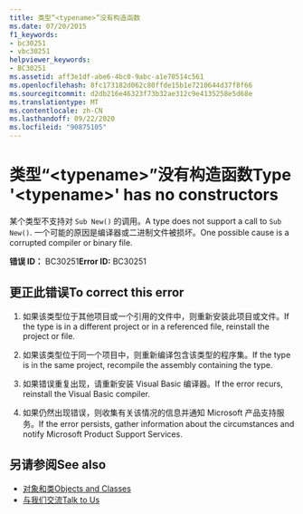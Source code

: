 ```yaml
---
title: 类型“<typename>”没有构造函数
ms.date: 07/20/2015
f1_keywords:
- bc30251
- vbc30251
helpviewer_keywords:
- BC30251
ms.assetid: aff3e1df-abe6-4bc0-9abc-a1e70514c561
ms.openlocfilehash: 8fc173182d062c80ffde15b1e7210644d37f8f66
ms.sourcegitcommit: d2db216e46323f73b32ae312c9e4135258e5d68e
ms.translationtype: MT
ms.contentlocale: zh-CN
ms.lasthandoff: 09/22/2020
ms.locfileid: "90875105"
---
```

# <a name="type-typename-has-no-constructors"></a><span data-ttu-id="d9e0d-102">类型“\<typename>”没有构造函数</span><span class="sxs-lookup"><span data-stu-id="d9e0d-102">Type '\<typename>' has no constructors</span></span>

<span data-ttu-id="d9e0d-103">某个类型不支持对 `Sub New()` 的调用。</span><span class="sxs-lookup"><span data-stu-id="d9e0d-103">A type does not support a call to `Sub New()`.</span></span> <span data-ttu-id="d9e0d-104">一个可能的原因是编译器或二进制文件被损坏。</span><span class="sxs-lookup"><span data-stu-id="d9e0d-104">One possible cause is a corrupted compiler or binary file.</span></span>  
  
 <span data-ttu-id="d9e0d-105">**错误 ID：** BC30251</span><span class="sxs-lookup"><span data-stu-id="d9e0d-105">**Error ID:** BC30251</span></span>  
  
## <a name="to-correct-this-error"></a><span data-ttu-id="d9e0d-106">更正此错误</span><span class="sxs-lookup"><span data-stu-id="d9e0d-106">To correct this error</span></span>  
  
1. <span data-ttu-id="d9e0d-107">如果该类型位于其他项目或一个引用的文件中，则重新安装此项目或文件。</span><span class="sxs-lookup"><span data-stu-id="d9e0d-107">If the type is in a different project or in a referenced file, reinstall the project or file.</span></span>  
  
2. <span data-ttu-id="d9e0d-108">如果该类型位于同一个项目中，则重新编译包含该类型的程序集。</span><span class="sxs-lookup"><span data-stu-id="d9e0d-108">If the type is in the same project, recompile the assembly containing the type.</span></span>  
  
3. <span data-ttu-id="d9e0d-109">如果错误重复出现，请重新安装 Visual Basic 编译器。</span><span class="sxs-lookup"><span data-stu-id="d9e0d-109">If the error recurs, reinstall the Visual Basic compiler.</span></span>  
  
4. <span data-ttu-id="d9e0d-110">如果仍然出现错误，则收集有关该情况的信息并通知 Microsoft 产品支持服务。</span><span class="sxs-lookup"><span data-stu-id="d9e0d-110">If the error persists, gather information about the circumstances and notify Microsoft Product Support Services.</span></span>  
  
## <a name="see-also"></a><span data-ttu-id="d9e0d-111">另请参阅</span><span class="sxs-lookup"><span data-stu-id="d9e0d-111">See also</span></span>

- [<span data-ttu-id="d9e0d-112">对象和类</span><span class="sxs-lookup"><span data-stu-id="d9e0d-112">Objects and Classes</span></span>](../../programming-guide/language-features/objects-and-classes/index.md)
- [<span data-ttu-id="d9e0d-113">与我们交流</span><span class="sxs-lookup"><span data-stu-id="d9e0d-113">Talk to Us</span></span>](/visualstudio/ide/feedback-options)
